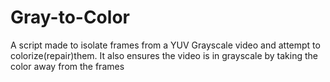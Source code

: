 # Gray-to-Color
A script made to isolate frames from a YUV Grayscale video and attempt to colorize(repair)them. It also ensures the video is in grayscale by taking the color away from the frames
